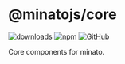 # @minatojs/core

[![downloads](https://img.shields.io/npm/dm/@minatojs/core?style=flat-square)](https://www.npmjs.com/package/@minatojs/core)
[![npm](https://img.shields.io/npm/v/@minatojs/core?style=flat-square)](https://www.npmjs.com/package/@minatojs/core)
[![GitHub](https://img.shields.io/github/license/shigma/minato?style=flat-square)](https://github.com/shigma/minato/blob/master/LICENSE)

Core components for minato.
